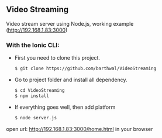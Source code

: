 ## Video Streaming
Video stream server using Node.js, working example (http://192.168.1.83:3000)

### With the Ionic CLI:

* First you need to clone this project.
	```bash
	$ git clone https://github.com/barthwal/VideoStreaming
	```
* Go to project folder and install all dependency.
	```bash
	$ cd VideoStreaming
	$ npm install
	```
* If everything goes well, then add platform
	```bash
	$ node server.js
	```
	

open url: http://192.168.1.83:3000/home.html in your browser
